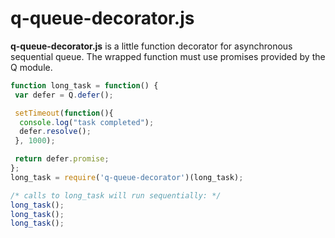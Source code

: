 # q-queue-decorator.js

**q-queue-decorator.js** is a little function decorator for asynchronous
sequential queue. The wrapped function must use promises provided by the Q
module.

```js
function long_task = function() {
 var defer = Q.defer();

 setTimeout(function(){
  console.log("task completed");
  defer.resolve();
 }, 1000);

 return defer.promise;
};
long_task = require('q-queue-decorator')(long_task);

/* calls to long_task will run sequentially: */
long_task();
long_task();
long_task();
```

